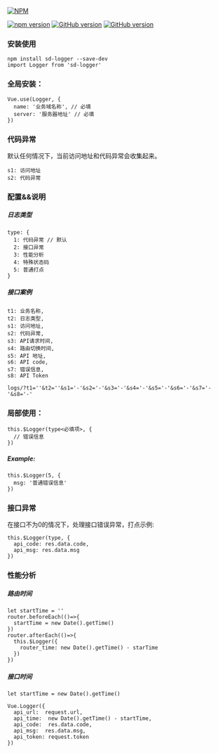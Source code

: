 [![NPM](https://nodei.co/npm/sd-logger.png?downloads=true)](https://nodei.co/npm/sd-logger/)  

[![npm version](https://badge.fury.io/js/sd-logger.svg)](https://badge.fury.io/js/sd-logger)
[![GitHub version](https://badge.fury.io/gh/chanyying%2Fsd-Logger.svg)](https://badge.fury.io/gh/chanyying%2Fsd-Logger)
[![GitHub version](https://img.shields.io/github/issues/chanyying/sd-logger.svg)](https://img.shields.io/github/issues/chanyying/sd-logger.svg)

### 安装使用

    npm install sd-logger --save-dev
    import Logger from 'sd-logger'

### 全局安装：

    Vue.use(Logger, {
      name: '业务域名称', // 必填
      server: '服务器地址' // 必填
    })


### 代码异常

默认任何情况下，当前访问地址和代码异常会收集起来。

    s1: 访问地址
    s2: 代码异常

### 配置&&说明

##### 日志类型

    type: {
      1: 代码异常 // 默认
      2: 接口异常
      3: 性能分析
      4: 特殊状态码
      5: 普通打点
    }

##### 接口案例

    t1: 业务名称,
    t2: 日志类型,
    s1: 访问地址,
    s2: 代码异常,
    s3: API请求时间,
    s4: 路由切换时间,
    s5: API 地址,
    s6: API code,
    s7: 错误信息,
    s8: API Token
    
    logs/?t1=''&t2=''&s1='-'&s2='-'&s3='-'&s4='-'&s5='-'&s6='-'&s7='-'&s8='-'


### 局部使用：

    this.$Logger(type<必填项>, {
      // 错误信息
    })

##### Example:

    this.$Logger(5, {
      msg: '普通错误信息'
    })

### 接口异常
在接口不为0的情况下，处理接口错误异常，打点示例:

    this.$Logger(type, {
      api_code: res.data.code,
      api_msg: res.data.msg
    })

### 性能分析

##### 路由时间

    let startTime = ''
    router.beforeEach(()=>{
      startTime = new Date().getTime()
    })
    router.afterEach(()=>{
      this.$Logger({
        router_time: new Date().getTime() - starTime
      })
    })


##### 接口时间

    let startTime = new Date().getTime()
    
    Vue.Logger({
      api_url:  request.url,
      api_time:  new Date().getTime() - startTime,
      api_code:  res.data.code,
      api_msg:  res.data.msg,
      api_token: request.token
    })
